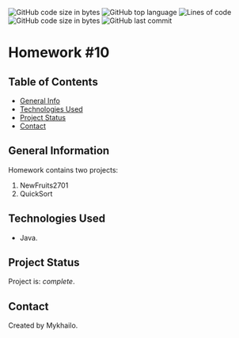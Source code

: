 ![GitHub code size in bytes](https://img.shields.io/github/languages/count/mypage-solutions/Lesson_10)
![GitHub top language](https://img.shields.io/github/languages/top/mypage-solutions/Lesson_10)
![Lines of code](https://img.shields.io/tokei/lines/github/mypage-solutions/Lesson_10)
![GitHub code size in bytes](https://img.shields.io/github/languages/code-size/mypage-solutions/Lesson_10)
![GitHub last commit](https://img.shields.io/github/last-commit/mypage-solutions/Lesson_10)

# Homework #10 

## Table of Contents

- [General Info](#general-information)
- [Technologies Used](#technologies-used)
- [Project Status](#project-status)
- [Contact](#contact)

## General Information

Homework contains two projects:
1. NewFruits2701
2. QuickSort

## Technologies Used

- Java.

## Project Status

Project is: _complete_.

## Contact

Created by Mykhailo.
